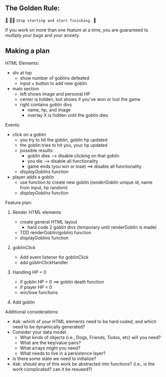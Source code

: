 ## The Golden Rule: 

🦸 🦸‍♂️ `Stop starting and start finishing.` 🏁

If you work on more than one feature at a time, you are guaranteed to multiply your bugs and your anxiety.

## Making a plan
HTML Elements:
- div at top
    - show number of goblins defeated
    - input + button to add new goblin
- main section
    - left shows image and personal HP
    - center is hidden, but shows if you've won or lost the game
    - right contains goblin divs
        - name, hp, and image
        - overlay X is hidden until the goblin dies

Events:
- click on a goblin
    - you try to hit the goblin, goblin hp updated
    - the goblin tries to hit you, your hp updated
    - possible results:
        - goblin dies --> disable clicking on that goblin
        - you die --> disable all functionality
        - game ends (you win or lose) ==> disable all functionality
    - *displayGoblins* function
- player adds a goblin
    - use function to create new goblin (*renderGoblin* unique id, name from input, hp random)
    - *displayGoblins* function

Feature plan:
1. Render HTML elements
    - create general HTML layout
        - hard code 2 goblin divs (temporary until renderGoblin is made)
    - TDD renderGoblin(goblin) function
    - displayGoblins function
    
2. goblinClick 
    - Add event listener for goblinClick
    - add goblinClickHandler

3. Handling HP = 0
    - if goblin HP = 0 ==> goblin death function
    - if player HP = 0
    - win/lose functions

4. Add goblin

Additional considerations:
- Ask: which of your HTML elements need to be hard coded, and which need to be dynamically generated?
- Consider your data model. 
  - What kinds of objects (i.e., Dogs, Friends, Todos, etc) will you need? 
  - What are the key/value pairs? 
  - What arrays might you need? 
  - What needs to live in a persistence layer?
- Is there some state we need to initialize?
- Ask: should any of this work be abstracted into functions? (i.e., is the work complicated? can it be resused?)
